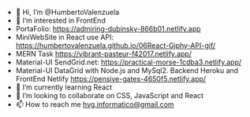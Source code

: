 - 👋 Hi, I’m @HumbertoValenzuela
- 👀 I’m interested in FrontEnd
- PortaFolio: https://admiring-dubinsky-866b01.netlify.app
- MiniWebSite in React use API: https://humbertovalenzuela.github.io/06React-Giphy-API-gif/
- MERN Task https://vibrant-pasteur-f42017.netlify.app/
- Material-UI SendGrid.net: https://practical-morse-1cdba3.netlify.app/
- Material-UI DataGrid with Node.js and MySql2. Backend Heroku and FrontEnd Netlify https://pensive-gates-4650f5.netlify.app/
- 🌱 I’m currently learning React
- 💞️ I’m looking to collaborate on CSS, JavaScript and React
- 📫 How to reach me hvg.informatico@gmail.com

<!---
HumbertoValenzuela/HumbertoValenzuela is a ✨ special ✨ repository because its `README.md` (this file) appears on your GitHub profile.
You can click the Preview link to take a look at your changes.
--->
